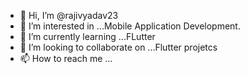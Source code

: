 - 👋 Hi, I’m @rajivyadav23
- 👀 I’m interested in ...Mobile Application Development.
- 🌱 I’m currently learning ...FLutter
- 💞️ I’m looking to collaborate on ...Flutter projetcs
- 📫 How to reach me ...

<!---
rajivyadav23/rajivyadav23 is a ✨ special ✨ repository because its `README.md` (this file) appears on your GitHub profile.
You can click the Preview link to take a look at your changes.
--->
